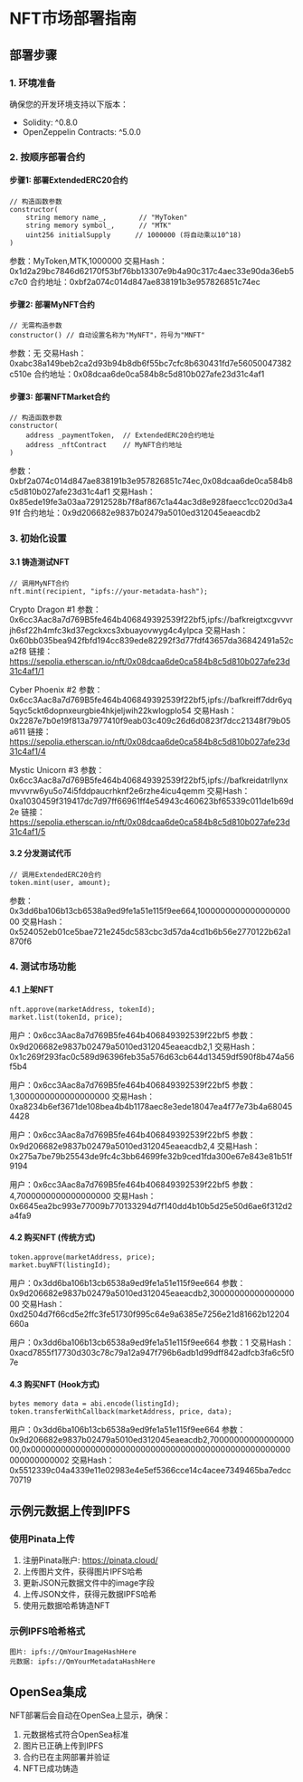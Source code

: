 # NFT市场部署指南

## 部署步骤

### 1. 环境准备

确保您的开发环境支持以下版本：
- Solidity: ^0.8.0
- OpenZeppelin Contracts: ^5.0.0

### 2. 按顺序部署合约

#### 步骤1: 部署ExtendedERC20合约
```solidity
// 构造函数参数
constructor(
    string memory name_,        // "MyToken"
    string memory symbol_,      // "MTK"
    uint256 initialSupply      // 1000000 (将自动乘以10^18)
)
```
参数：MyToken,MTK,1000000
交易Hash：0x1d2a29bc7846d62170f53bf76bb13307e9b4a90c317c4aec33e90da36eb5c7c0
合约地址：0xbf2a074c014d847ae838191b3e957826851c74ec

#### 步骤2: 部署MyNFT合约
```solidity
// 无需构造参数
constructor() // 自动设置名称为"MyNFT"，符号为"MNFT"
```
参数：无
交易Hash：0xabc38a149beb2ca2d93b94b8db6f55bc7cfc8b630431fd7e56050047382c510e
合约地址：0x08dcaa6de0ca584b8c5d810b027afe23d31c4af1

#### 步骤3: 部署NFTMarket合约
```solidity
// 构造函数参数
constructor(
    address _paymentToken,  // ExtendedERC20合约地址
    address _nftContract    // MyNFT合约地址
)
```
参数：0xbf2a074c014d847ae838191b3e957826851c74ec,0x08dcaa6de0ca584b8c5d810b027afe23d31c4af1
交易Hash：0x85ede19fe3a03aa72912528b7f8af867c1a44ac3d8e928faecc1cc020d3a491f
合约地址：0x9d206682e9837b02479a5010ed312045eaeacdb2

### 3. 初始化设置

#### 3.1 铸造测试NFT
```solidity
// 调用MyNFT合约
nft.mint(recipient, "ipfs://your-metadata-hash");
```
Crypto Dragon #1
参数：0x6cc3Aac8a7d769B5fe464b406849392539f22bf5,ipfs://bafkreigtxcgvvvrjh6sf22h4mfc3kd37egckxcs3xbuayovwyg4c4ylpca
交易Hash：0x60bb035bea942fbfd194cc839ede82292f3d77fdf43657da36842491a52ca2f8
链接：https://sepolia.etherscan.io/nft/0x08dcaa6de0ca584b8c5d810b027afe23d31c4af1/1

Cyber Phoenix #2
参数：0x6cc3Aac8a7d769B5fe464b406849392539f22bf5,ipfs://bafkreiff7ddr6yq5qyc5ckt6dopnxeurgbie4hkjeljwih22kwlogplo54
交易Hash：0x2287e7b0e19f813a7977410f9eab03c409c26d6d0823f7dcc21348f79b05a611
链接：https://sepolia.etherscan.io/nft/0x08dcaa6de0ca584b8c5d810b027afe23d31c4af1/4

Mystic Unicorn #3
参数：0x6cc3Aac8a7d769B5fe464b406849392539f22bf5,ipfs://bafkreidatrllynxmvvvrw6yu5o74i5fddpaucrhknf2e6rzhe4icu4qemm
交易Hash：0xa1030459f319417dc7d97ff66961ff4e54943c460623bf65339c011de1b69d2e
链接：https://sepolia.etherscan.io/nft/0x08dcaa6de0ca584b8c5d810b027afe23d31c4af1/5


#### 3.2 分发测试代币
```solidity
// 调用ExtendedERC20合约
token.mint(user, amount);
```
参数：0x3dd6ba106b13cb6538a9ed9fe1a51e115f9ee664,100000000000000000000
交易Hash：0x524052eb01ce5bae721e245dc583cbc3d57da4cd1b6b56e2770122b62a1870f6


### 4. 测试市场功能

#### 4.1 上架NFT
```solidity
nft.approve(marketAddress, tokenId);
market.list(tokenId, price);
```
用户：0x6cc3Aac8a7d769B5fe464b406849392539f22bf5
参数：0x9d206682e9837b02479a5010ed312045eaeacdb2,1
交易Hash：0x1c269f293fac0c589d96396feb35a576d63cb644d13459df590f8b474a56f5b4

用户：0x6cc3Aac8a7d769B5fe464b406849392539f22bf5
参数：1,3000000000000000000
交易Hash：0xa8234b6ef3671de108bea4b4b1178aec8e3ede18047ea4f77e73b4a680454428

用户：0x6cc3Aac8a7d769B5fe464b406849392539f22bf5
参数：0x9d206682e9837b02479a5010ed312045eaeacdb2,4
交易Hash：0x275a7be79b25543de9fc4c3bb64699fe32b9ced1fda300e67e843e81b51f9194

用户：0x6cc3Aac8a7d769B5fe464b406849392539f22bf5
参数：4,7000000000000000000
交易Hash：0x6645ea2bc993e77009b770133294d7f140dd4b10b5d25e50d6ae6f312d2a4fa9

#### 4.2 购买NFT (传统方式)
```solidity
token.approve(marketAddress, price);
market.buyNFT(listingId);
```
用户：0x3dd6ba106b13cb6538a9ed9fe1a51e115f9ee664
参数：0x9d206682e9837b02479a5010ed312045eaeacdb2,3000000000000000000
交易Hash：0xd2504d7f66cd5e2ffc3fe51730f995c64e9a6385e7256e21d81662b12204660a

用户：0x3dd6ba106b13cb6538a9ed9fe1a51e115f9ee664
参数：1
交易Hash：0xacd7855f17730d303c78c79a12a947f796b6adb1d99dff842adfcb3fa6c5f07e

#### 4.3 购买NFT (Hook方式)
```solidity
bytes memory data = abi.encode(listingId);
token.transferWithCallback(marketAddress, price, data);
```
用户：0x3dd6ba106b13cb6538a9ed9fe1a51e115f9ee664
参数：0x9d206682e9837b02479a5010ed312045eaeacdb2,7000000000000000000,0x0000000000000000000000000000000000000000000000000000000000000002
交易Hash：0x5512339c04a4339e11e02983e4e5ef5366cce14c4acee7349465ba7edcc70719

## 示例元数据上传到IPFS

### 使用Pinata上传

1. 注册Pinata账户: https://pinata.cloud/
2. 上传图片文件，获得图片IPFS哈希
3. 更新JSON元数据文件中的image字段
4. 上传JSON文件，获得元数据IPFS哈希
5. 使用元数据哈希铸造NFT

### 示例IPFS哈希格式
```
图片: ipfs://QmYourImageHashHere
元数据: ipfs://QmYourMetadataHashHere
```

## OpenSea集成

NFT部署后会自动在OpenSea上显示，确保：

1. 元数据格式符合OpenSea标准
2. 图片已正确上传到IPFS
3. 合约已在主网部署并验证
4. NFT已成功铸造